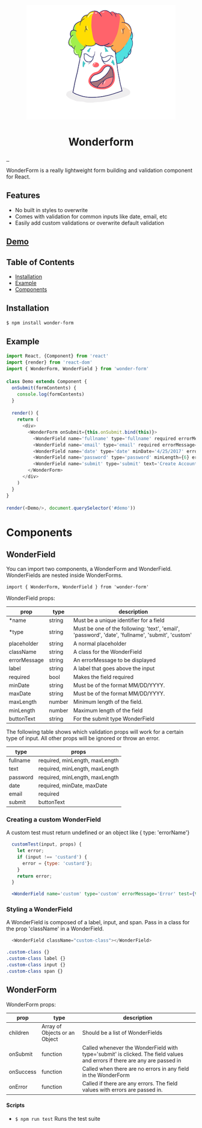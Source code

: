 <p align="center">
  <img src="https://raw.githubusercontent.com/nnur/wonder-form/master/demo/src/assets/clown.png">
</p>
<h1 align="center">Wonderform</h1>

<a href="https://travis-ci.org/nnur/wonder-form" target="\_parent">
  <img alt="" src="https://travis-ci.org/nnur/wonder-form.svg?branch=master" />
</a>
<a href="https://npmjs.com/package/wonder-form" target="\_parent">
  <img alt="" src="https://img.shields.io/npm/dm/wonder-form.svg" />
</a>
<a href="https://github.com/nnur/wonder-form" target="\_parent">
  <img alt="" src="https://img.shields.io/github/stars/nnur/wonder-form.svg?style=social&label=Star" />
</a>


WonderForm is a really lightweight form building and validation component for React.

## Features

- No built in styles to overwrite
- Comes with validation for common inputs like date, email, etc
- Easily add custom validations or overwrite default validation

## [Demo](https://react-form.js.org/?selectedKind=2.%20Demos&selectedStory=Kitchen%20Sink&full=0&down=0&left=1&panelRight=0&downPanel=kadirahq%2Fstorybook-addon-actions%2Factions-panel)


## Table of Contents
- [Installation](#installation)
- [Example](#example)
- [Components](#api)

<!-- - [Recipes](#recipes) -->

## Installation
```bash
$ npm install wonder-form
```

## Example

```javascript
import React, {Component} from 'react'
import {render} from 'react-dom'
import { WonderForm, WonderField } from 'wonder-form'

class Demo extends Component {
  onSubmit(formContents) {
    console.log(formContents)
  }

  render() {
    return (
      <div>
        <WonderForm onSubmit={this.onSubmit.bind(this)}>
          <WonderField name='fullname' type='fullname' required errorMessage={"Error"} />
          <WonderField name='email' type='email' required errorMessage={"Error"} />
          <WonderField name='date' type='date' minDate='4/25/2017' errorMessage={"Error"} />
          <WonderField name='password' type='password' minLength={6} errorMessage={"Error"}/>
          <WonderField name='submit' type='submit' text='Create Account' />
        </WonderForm>
      </div>
    )
  }
}

render(<Demo/>, document.querySelector('#demo'))

```


# Components

## WonderField

You can import two components, a WonderForm and WonderField. WonderFields are nested inside WonderForms.
```
import { WonderForm, WonderField } from 'wonder-form'
```

WonderField props:

|prop | type   | description |
|-----|--------|---------------|
| *name | string | Must be a unique identifier for a field|
| *type | string | Must be one of the following: 'text', 'email', 'password', 'date', 'fullname', 'submit', 'custom' |
| placeholder | string | A normal placeholder |
| className | string | A class for the WonderField |
| errorMessage | string | An errorMessage to be displayed |
| label | string | A label that goes above the input |
| required | bool | Makes the field required |
| minDate | string | Must be of the format MM/DD/YYYY. |
| maxDate | string | Must be of the format MM/DD/YYYY. |
| maxLength | number | Minimum length of the field. |
| minLength | number | Maximum length of the field |
| buttonText | string | For the submit type WonderField |

The following table shows which validation props will work for a certain type of input. All other props will be ignored or throw an error.

| type | props |  
|-----|-----------------|
| fullname | required, minLength, maxLength |
| text | required, minLength, maxLength |
| password | required, minLength, maxLength |
| date | required, minDate, maxDate |
| email | required |
| submit | buttonText |

### Creating a custom WonderField

A custom test must return undefined or an object like { type: 'errorName'}
```javascript
  customTest(input, props) {
    let error;
    if (input !== 'custard') {
      error = {type: 'custard'};
    }
    return error;
  }
```
```jsx
  <WonderField name='custom' type='custom' errorMessage='Error' test={this.customTest.bind(this)}/>
```

### Styling a WonderField
A WonderField is composed of a label, input, and span.
Pass in a class for the prop 'className' in a WonderField.

```javascript
  <WonderField className="custom-class"></WonderField>
``` 

```css
.custom-class {}
.custom-class label {}
.custom-class input {}
.custom-class span {}
```

## WonderForm

WonderForm props:

|prop | type   | description |
|-----|--------|---------------|
|children | Array of Objects or an Object | Should be a list of WonderFields|
|onSubmit | function | Called whenever the WonderField with type='submit' is clicked. The field values and errors if there are any are passed in|
|onSuccess | function | Called when there are no errors in any field in the WonderForm|
|onError | function | Called if there are any errors. The field values with errors are passed in.|


#### Scripts

- `$ npm run test` Runs the test suite
